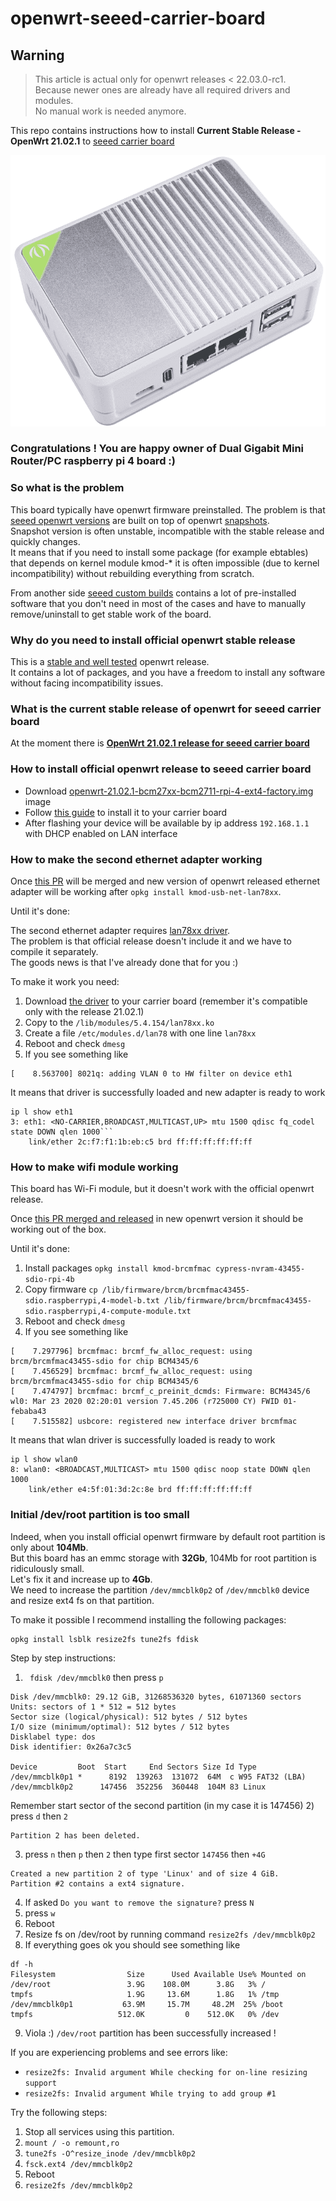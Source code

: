 # openwrt-seeed-carrier-board

## Warning
>This article is actual only for openwrt releases < 22.03.0-rc1.\
Because newer ones are already have all required drivers and modules.\
No manual work is needed anymore.

This repo contains instructions how to install **Current Stable Release - OpenWrt 21.02.1** to [seeed carrier board](https://www.seeedstudio.com/Dual-GbE-Carrier-Board-with-4GB-RAM-32GB-eMMC-RPi-CM4-Case-p-5029.html)

![image](files/images/carrier_board.png)

### Congratulations ! You are happy owner of Dual Gigabit Mini Router/PC raspberry pi 4 board :)

### So what is the problem
This board typically have openwrt firmware preinstalled.
The problem is that [seeed openwrt versions](https://onedrive.live.com/?authkey=%21AEcwsyZAovIBK%2DI&id=5219529519B9B6A1%21963&cid=5219529519B9B6A1) are built on top of openwrt [snapshots](https://downloads.openwrt.org/snapshots/targets/bcm27xx/bcm2711/). \
Snapshot version is often unstable, incompatible with the stable release and quickly changes. \
It means that if you need to install some package (for example ebtables) that depends on kernel module kmod-* it is often
impossible (due to kernel incompatibility) without rebuilding everything from scratch.

From another side [seeed custom builds](https://onedrive.live.com/?authkey=%21AEcwsyZAovIBK%2DI&id=5219529519B9B6A1%21963&cid=5219529519B9B6A1)
contains a lot of pre-installed software that you don't need in most of the cases and
have to manually remove/uninstall to get stable work of the board.

### Why do you need to install official openwrt stable release
This is a [stable and well tested](https://downloads.openwrt.org/releases/21.02.1/targets/bcm27xx/bcm2711/) openwrt release.\
It contains a lot of packages, and you have a freedom to install any software without 
facing incompatibility issues.

### What is the current stable release of openwrt for seeed carrier board
At the moment there is [**OpenWrt 21.02.1 release for seeed carrier board**](https://openwrt.org/releases/21.02/start)

### How to install official openwrt release to seeed carrier board
* Download [openwrt-21.02.1-bcm27xx-bcm2711-rpi-4-ext4-factory.img](https://downloads.openwrt.org/releases/21.02.1/targets/bcm27xx/bcm2711/openwrt-21.02.1-bcm27xx-bcm2711-rpi-4-ext4-factory.img.gz) image 
* Follow [this guide](https://wiki.seeedstudio.com/OpenWrt-Getting-Started/#initial-set-up) to install it to your carrier board
* After flashing your device will be available by ip address `192.168.1.1` with DHCP enabled on LAN interface

### How to make the second ethernet adapter working

Once [this PR](https://github.com/openwrt/openwrt/pull/4893) will be merged and new version of openwrt released ethernet adapter will be working after `opkg install kmod-usb-net-lan78xx`.

Until it's done:

The second ethernet adapter requires [lan78xx driver](https://github.com/Seeed-Studio/seeed-linux-openwrt/tree/magic/packages/lan78xx). \
The problem is that official release doesn't include it and we have to compile it separately. \
The goods news is that I've already done that for you :)

To make it work you need:

1) Download [the driver](files/lan78xx/21.02.1/lan78xx.ko) to your carrier board (remember it's compatible only with the release 21.02.1)
2) Copy to the `/lib/modules/5.4.154/lan78xx.ko`
3) Create a file `/etc/modules.d/lan78` with one line `lan78xx`
4) Reboot and check `dmesg`
5) If you see something like 
```
[    8.563700] 8021q: adding VLAN 0 to HW filter on device eth1
```
It means that driver is successfully loaded and new adapter is ready to work
```
ip l show eth1
3: eth1: <NO-CARRIER,BROADCAST,MULTICAST,UP> mtu 1500 qdisc fq_codel state DOWN qlen 1000```
    link/ether 2c:f7:f1:1b:eb:c5 brd ff:ff:ff:ff:ff:ff
```

### How to make wifi module working
This board has Wi-Fi module, but it doesn't work with the official openwrt release.

Once [this PR merged and released](https://github.com/openwrt/openwrt/pull/4892) in new openwrt version it should be working out of the box.

Until it's done:
1) Install packages `opkg install kmod-brcmfmac cypress-nvram-43455-sdio-rpi-4b`
2) Copy firmware `cp /lib/firmware/brcm/brcmfmac43455-sdio.raspberrypi,4-model-b.txt /lib/firmware/brcm/brcmfmac43455-sdio.raspberrypi,4-compute-module.txt`
4) Reboot and check `dmesg`
5) If you see something like
```
[    7.297796] brcmfmac: brcmf_fw_alloc_request: using brcm/brcmfmac43455-sdio for chip BCM4345/6
[    7.456529] brcmfmac: brcmf_fw_alloc_request: using brcm/brcmfmac43455-sdio for chip BCM4345/6
[    7.474797] brcmfmac: brcmf_c_preinit_dcmds: Firmware: BCM4345/6 wl0: Mar 23 2020 02:20:01 version 7.45.206 (r725000 CY) FWID 01-febaba43
[    7.515582] usbcore: registered new interface driver brcmfmac
```
It means that wlan driver is successfully loaded is ready to work 
```
ip l show wlan0
8: wlan0: <BROADCAST,MULTICAST> mtu 1500 qdisc noop state DOWN qlen 1000
    link/ether e4:5f:01:3d:2c:8e brd ff:ff:ff:ff:ff:ff
```

### Initial /dev/root partition is too small
Indeed, when you install official openwrt firmware by default root partition is only about **104Mb**. \
But this board has an emmc storage with **32Gb**, 104Mb for root partition is ridiculously small. \
Let's fix it and increase up to **4Gb**. \
We need to increase the partition `/dev/mmcblk0p2` of `/dev/mmcblk0` device and resize ext4 fs on that partition.

To make it possible I recommend installing the following packages: 
```
opkg install lsblk resize2fs tune2fs fdisk
```
Step by step instructions:
1) ` fdisk /dev/mmcblk0` then press `p`
```
Disk /dev/mmcblk0: 29.12 GiB, 31268536320 bytes, 61071360 sectors
Units: sectors of 1 * 512 = 512 bytes
Sector size (logical/physical): 512 bytes / 512 bytes
I/O size (minimum/optimal): 512 bytes / 512 bytes
Disklabel type: dos
Disk identifier: 0x26a7c3c5

Device         Boot  Start     End Sectors Size Id Type
/dev/mmcblk0p1 *      8192  139263  131072  64M  c W95 FAT32 (LBA)
/dev/mmcblk0p2      147456  352256  360448  104M 83 Linux
```
Remember start sector of the second partition (in my case it is 147456)
2) press `d` then `2`
```
Partition 2 has been deleted.
```
3) press `n` then `p` then `2` then type first sector `147456` then `+4G`
```
Created a new partition 2 of type 'Linux' and of size 4 GiB.
Partition #2 contains a ext4 signature.
```
4) If asked `Do you want to remove the signature?` press `N`
5) press `w`
6) Reboot
7) Resize fs on /dev/root by running command `resize2fs /dev/mmcblk0p2`
8) If everything goes ok you should see something like
```
df -h
Filesystem                Size      Used Available Use% Mounted on
/dev/root                 3.9G    108.0M      3.8G   3% /
tmpfs                     1.9G     13.6M      1.8G   1% /tmp
/dev/mmcblk0p1           63.9M     15.7M     48.2M  25% /boot
tmpfs                   512.0K         0    512.0K   0% /dev
```
9) Viola :) `/dev/root` partition has been successfully increased !

If you are experiencing problems and see errors like:
* `resize2fs: Invalid argument While checking for on-line resizing support`
* `resize2fs: Invalid argument While trying to add group #1`

Try the following steps:

1) Stop all services using this partition.
2) `mount / -o remount,ro`
3) `tune2fs -O^resize_inode /dev/mmcblk0p2`
4) `fsck.ext4 /dev/mmcblk0p2`
5) Reboot
6) `resize2fs /dev/mmcblk0p2`
